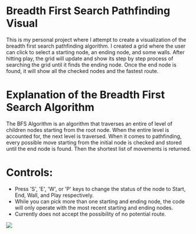 # Breadth First Search Pathfinding Visual

This is my personal project where I attempt to create a visualization of the breadth first search pathfinding algorithm. I created a grid where the user can click to select a starting node, an ending node, and some walls. After hitting play, the grid will update and show its step by step process of searching the grid until it finds the ending node. Once the end node is found, it will show all the checked nodes and the fastest route. 

# Explanation of the Breadth First Search Algorithm

The BFS Algorithm is an algorithm that traverses an entire of level of children nodes starting from the root node. When the entire level is accounted for, the next level is traversed. When it comes to pathfinding, every possible move starting from the initial node is checked and stored until the end node is found. Then the shortest list of movements is returned.

# Controls:
+ Press 'S', 'E', 'W', or 'P' keys to change the status of the node to Start, End, Wall, and Play respectively.
+ While you can pick more than one starting and ending node, the code will only operate with the most recent starting and ending nodes.
+ Currently does not accept the possibility of no potential route.


![](BFS.gif)
